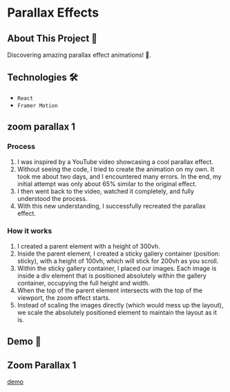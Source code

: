 # Parallax Effects

## About This Project 🚀
Discovering amazing parallax effect animations! 🌟.

## Technologies 🛠️
- `React`
- `Framer Motion`

## zoom parallax 1
###  Process
1.  I was inspired by a YouTube video showcasing a cool parallax effect.
2.  Without seeing the code, I tried to create the animation on my own. It took me about two days, and I encountered many errors. In the end, my initial attempt was only about 65% similar to the original effect.
3. I then went back to the video, watched it completely, and fully understood the process.
4. With this new understanding, I successfully recreated the parallax effect.

### How it works
1. I created a parent element with a height of 300vh.
2. Inside the parent element, I created a sticky gallery container  (position: sticky), with a height of 100vh, which will stick for 200vh as you scroll.
3. Within the sticky gallery container, I placed our images. Each image is inside a div element that is positioned absolutely within the gallery container, occupying the full height and width.
4. When the top of the parent element intersects with the top of the viewport, the zoom effect starts.
5. Instead of scaling the images directly (which would mess up the layout), we scale the absolutely positioned element to maintain the layout as it is.


## Demo 📸 

## Zoom Parallax 1
[demo](https://github.com/mounirabcire/page-transitions/assets/153240368/310095ab-0ad9-4d88-815a-8d9746a39343)

